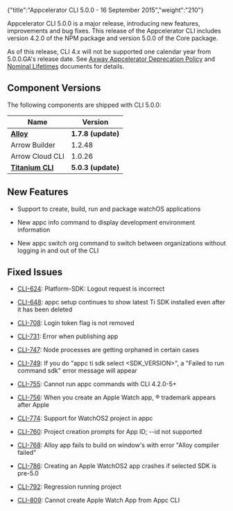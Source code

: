 {"title":"Appcelerator CLI 5.0.0 - 16 September 2015","weight":"210"}

Appcelerator CLI 5.0.0 is a major release, introducing new features, improvements and bug fixes. This release of the Appcelerator CLI includes version 4.2.0 of the NPM package and version 5.0.0 of the Core package.

As of this release, CLI 4.x will not be supported one calendar year from 5.0.0.GA's release date. See [Axway Appcelerator Deprecation Policy](/docs/appc/AMPLIFY_Appcelerator_Services_Overview/Axway_Appcelerator_Deprecation_Policy/) and [Nominal Lifetimes](/docs/appc/AMPLIFY_Appcelerator_Services_Overview/Axway_Appcelerator_Product_Lifecycle/#nominal-lifetimes) documents for details.

## Component Versions

The following components are shipped with CLI 5.0.0:

| Name | Version |
| --- | --- |
| **[Alloy](https://github.com/appcelerator/alloy/releases)** | **1.7.8 (update)** |
| Arrow Builder | 1.2.48 |
| Arrow Cloud CLI | 1.0.26 |
| **[Titanium CLI](https://github.com/appcelerator/titanium/releases)** | **5.0.3 (update)** |

## New Features

* Support to create, build, run and package watchOS applications

* New appc info command to display development environment information

* New appc switch org command to switch between organizations without logging in and out of the CLI

## Fixed Issues

* [CLI-624](https://jira.appcelerator.org/browse/CLI-624): Platform-SDK: Logout request is incorrect

* [CLI-648](https://jira.appcelerator.org/browse/CLI-648): appc setup continues to show latest Ti SDK installed even after it has been deleted

* [CLI-708](https://jira.appcelerator.org/browse/CLI-708): Login token flag is not removed

* [CLI-731](https://jira.appcelerator.org/browse/CLI-731): Error when publishing app

* [CLI-747](https://jira.appcelerator.org/browse/CLI-747): Node processes are getting orphaned in certain cases

* [CLI-749](https://jira.appcelerator.org/browse/CLI-749): If you do "appc ti sdk select <SDK\_VERSION>", a "Failed to run command sdk" error message will appear

* [CLI-755](https://jira.appcelerator.org/browse/CLI-755): Cannot run appc commands with CLI 4.2.0-5+

* [CLI-756](https://jira.appcelerator.org/browse/CLI-756): When you create an Apple Watch app, ® trademark appears after Apple

* [CLI-774](https://jira.appcelerator.org/browse/CLI-774): Support for WatchOS2 project in appc

* [CLI-760](https://jira.appcelerator.org/browse/CLI-760): Project creation prompts for App ID; --id not supported

* [CLI-768](https://jira.appcelerator.org/browse/CLI-768): Alloy app fails to build on window's with error "Alloy compiler failed"

* [CLI-786](https://jira.appcelerator.org/browse/CLI-786): Creating an Apple WatchOS2 app crashes if selected SDK is pre-5.0

* [CLI-792](https://jira.appcelerator.org/browse/CLI-792): Regression running project

* [CLI-809](https://jira.appcelerator.org/browse/CLI-809): Cannot create Apple Watch App from Appc CLI
